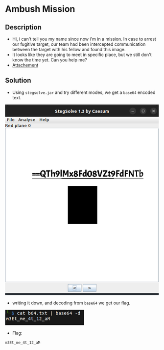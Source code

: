 # Ambush Mission

## Description

* Hi, i can't tell you my name since now i'm in a mission. In case to arrest our fugitive target, our team had been intercepted communication between the target with his fellow and found this image.
* It looks like they are going to meet in specific place, but we still don't know the time yet. Can you help me?
* [Attachement](https://mega.nz/#!TKZ3DabY!BEUHD7VJvq_b-M22eD4VfHv_PPBnW2m7CZUfMbveZYw)

## Solution

* Using `stegsolve.jar` and try different modes, we get a `base64` encoded text.

![b64.png](b64.png)

* writing it down, and decoding from `base64` we get our flag.

![flag.png](flag.png)

* Flag:

```
m3Et_me_4t_12_aM
```